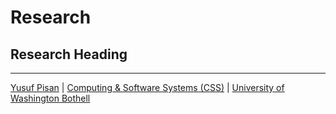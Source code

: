 
# Research

## Research Heading

***

[Yusuf Pisan](https://pisanorg.github.io/yusuf/) | [Computing & Software Systems (CSS)](https://www.uwb.edu/css) | [University of Washington Bothell](https://www.uwb.edu/)

<a target="_blank" href="mailto:pisan@uw.edu"><i class="fa fa-envelope-o">
<a href="https://www.linkedin.com/in/pisan/"><i class="fa fa-linkedin"></i></a>
<a href="https://scholar.google.com/citations?user=eCpI_aUAAAAJ&hl=en&oi=ao"><i class="ai ai-google-scholar"></i></a>
